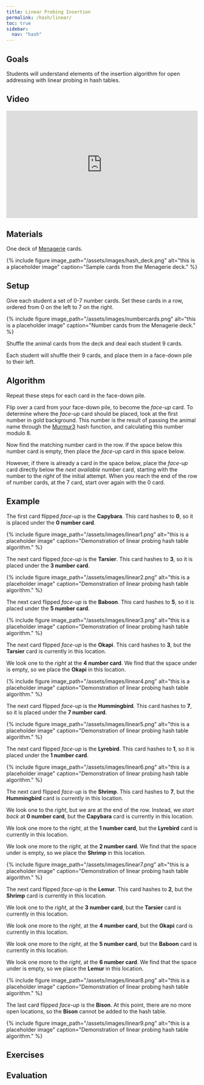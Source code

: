 ```yaml
---
title: Linear Probing Insertion
permalink: /hash/linear/
toc: true
sidebar:
  nav: "hash"
---
```


## Goals

Students will understand elements of the insertion algorithm
for open addressing with linear probing in hash tables.

## Video

<style>.embed-container { position: relative; padding-bottom: 56.25%; height: 0; overflow: hidden; max-width: 100%; } .embed-container iframe, .embed-container object, .embed-container embed { position: absolute; top: 0; left: 0; width: 100%; height: 100%; }</style><div class='embed-container'><iframe src='https://www.youtube.com/embed//yNlgo_SfUTc' frameborder='0' allowfullscreen></iframe></div>

## Materials

One deck of [Menagerie]({{site.baseurl}}/hash) cards.

{% include figure image_path="/assets/images/hash_deck.png" alt="this is a placeholder image" caption="Sample cards from the Menagerie deck." %}

## Setup

Give each student a set of 0-7 number cards. Set these cards in a
row, ordered from 0 on the left to 7 on the right.

{% include figure image_path="/assets/images/numbercards.png" alt="this is a placeholder image" caption="Number cards from the Menagerie deck." %}

Shuffle the animal cards from the deck and deal each student 9 cards.

Each student will shuffle their 9 cards, and place them
in a face-down pile to their left.

## Algorithm

Repeat these steps for each card in the face-down pile.

Flip over a card from your face-down pile, to become the *face-up* card.
To determine where
the *face-up* card should be placed, look at the first number in gold background.
This number is the result of passing the animal name through the
[Murmur3](https://github.com/aappleby/smhasher) hash function, and
calculating this number modulo 8.

Now find the matching number card in the row. If the space below
this number card is empty, then place the *face-up* card in this
space below.

However, if there is already a card in the space below, place the *face-up*
card directly below the *next available* number card, starting with
the number to the *right* of the initial attempt. When you reach the end
of the row of number cards, at the 7 card, start over again with
the 0 card.

## Example

The first card flipped *face-up* is the **Capybara**. This card hashes to
**0**, so it is placed under the **0 number card**.

{% include figure image_path="/assets/images/linear1.png" alt="this is a placeholder image" caption="Demonstration
of linear probing hash table algorithm." %}

The next card flipped *face-up* is the **Tarsier**. This card hashes to
**3**, so it is placed under the **3 number card**.

{% include figure image_path="/assets/images/linear2.png" alt="this is a placeholder image" caption="Demonstration
of linear probing hash table algorithm." %}

The next card flipped *face-up* is the **Baboon**. This card hashes to
**5**, so it is placed under the **5 number card**.

{% include figure image_path="/assets/images/linear3.png" alt="this is a placeholder image" caption="Demonstration
of linear probing hash table algorithm." %}

The next card flipped *face-up* is the **Okapi**. This card hashes to
**3**, but the **Tarsier** card is currently in this location.

We look one to the *right* at the **4 number card**. We find that the space under is
empty, so we place the **Okapi** in this location.

{% include figure image_path="/assets/images/linear4.png" alt="this is a placeholder image" caption="Demonstration
of linear probing hash table algorithm." %}

The next card flipped *face-up* is the **Hummingbird**. This card hashes to
**7**, so it is placed under the **7 number card**.

{% include figure image_path="/assets/images/linear5.png" alt="this is a placeholder image" caption="Demonstration
of linear probing hash table algorithm." %}

The next card flipped *face-up* is the **Lyrebird**. This card hashes to
**1**, so it is placed under the **1 number card**.

{% include figure image_path="/assets/images/linear6.png" alt="this is a placeholder image" caption="Demonstration
of linear probing hash table algorithm." %}

The next card flipped *face-up* is the **Shrimp**. This card hashes to
**7**, but the **Hummingbird** card is currently in this location.

We look one to the *right*, but we are at the end of the row. Instead,
we *start back* at **0 number card**, but the **Capybara** card is currently in this location.

We look one more to the *right*, at the **1 number card**, but the **Lyrebird** card is currently in this location.

We look one more to the *right*, at the **2 number card**. We find that the space under is
empty, so we place the **Shrimp** in this location.

{% include figure image_path="/assets/images/linear7.png" alt="this is a placeholder image" caption="Demonstration
of linear probing hash table algorithm." %}

The next card flipped *face-up* is the **Lemur**. This card hashes to
**2**, but the **Shrimp** card is currently in this location.

We look one to the *right*, at the **3 number card**, but the **Tarsier** card is currently in this location.

We look one more to the *right*, at the **4 number card**, but the **Okapi** card is currently in this location.

We look one more to the *right*, at the **5 number card**, but the **Baboon** card is currently in this location.

We look one more to the *right*, at the **6 number card**. We find that the space under is
empty, so we place the **Lemur** in this location.

{% include figure image_path="/assets/images/linear8.png" alt="this is a placeholder image" caption="Demonstration
of linear probing hash table algorithm." %}

The last card flipped *face-up* is the **Bison**. At this point, there are no more open
locations, so the **Bison** cannot be added to the hash table.

{% include figure image_path="/assets/images/linear9.png" alt="this is a placeholder image" caption="Demonstration
of linear probing hash table algorithm." %}

## Exercises


## Evaluation
